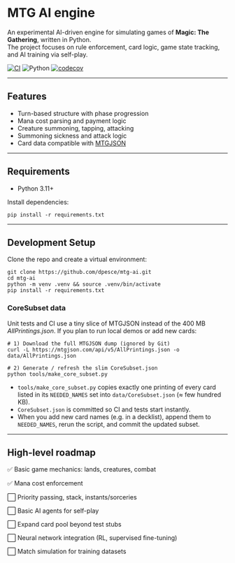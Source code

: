 # MTG AI engine

An experimental AI-driven engine for simulating games of **Magic: The Gathering**, written in Python.  
The project focuses on rule enforcement, card logic, game state tracking, and AI training via self-play.

[![CI](https://github.com/dpesce/mtg-ai/actions/workflows/ci.yml/badge.svg)](https://github.com/dpesce/mtg-ai/actions)
![Python](https://img.shields.io/badge/python-3.11+-blue.svg)
[![codecov](https://codecov.io/github/dpesce/mtg-ai/branch/master/graph/badge.svg?token=AILG4KS1FD)](https://codecov.io/github/dpesce/mtg-ai)

---

## Features

- Turn-based structure with phase progression
- Mana cost parsing and payment logic
- Creature summoning, tapping, attacking
- Summoning sickness and attack logic
- Card data compatible with [MTGJSON](https://github.com/mtgjson/mtgjson)

---

## Requirements

- Python 3.11+

Install dependencies:
```
pip install -r requirements.txt
```

---

## Development Setup

Clone the repo and create a virtual environment:

```
git clone https://github.com/dpesce/mtg-ai.git
cd mtg-ai
python -m venv .venv && source .venv/bin/activate
pip install -r requirements.txt
```

### CoreSubset data

Unit tests and CI use a tiny slice of MTGJSON instead of the 400 MB *AllPrintings.json*. If you plan to run local demos or add new cards:

```
# 1) Download the full MTGJSON dump (ignored by Git)
curl -L https://mtgjson.com/api/v5/AllPrintings.json -o data/AllPrintings.json

# 2) Generate / refresh the slim CoreSubset.json
python tools/make_core_subset.py
```

- `tools/make_core_subset.py` copies exactly one printing of every card listed in its `NEEDED_NAMES` set into `data/CoreSubset.json` (≈ few hundred KB).
- `CoreSubset.json` is committed so CI and tests start instantly.
- When you add new card names (e.g. in a decklist), append them to `NEEDED_NAMES`, rerun the script, and commit the updated subset.

---

## High-level roadmap

✅ Basic game mechanics: lands, creatures, combat

✅ Mana cost enforcement

⬜ Priority passing, stack, instants/sorceries

⬜ Basic AI agents for self-play

⬜ Expand card pool beyond test stubs

⬜ Neural network integration (RL, supervised fine-tuning)

⬜ Match simulation for training datasets

